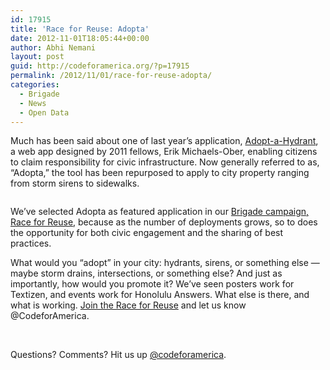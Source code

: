 ```yaml
---
id: 17915
title: 'Race for Reuse: Adopta'
date: 2012-11-01T18:05:44+00:00
author: Abhi Nemani
layout: post
guid: http://codeforamerica.org/?p=17915
permalink: /2012/11/01/race-for-reuse-adopta/
categories:
  - Brigade
  - News
  - Open Data
---
```

Much has been said about one of last year&#8217;s application, [Adopt-a-Hydrant](http://adoptahydrant.com), a web app designed by 2011 fellows, Erik Michaels-Ober, enabling citizens to claim responsibility for civic infrastructure. Now generally referred to as, &#8220;Adopta,&#8221; the tool has been repurposed to apply to city property ranging from storm sirens to sidewalks.

[<img class="alignleft size-thumbnail wp-image-17916" title="providence" src="http://codeforamerica.org/wp-content/uploads/2012/10/providence-150x150.png" alt="" />](http://codeforamerica.org/wp-content/uploads/2012/10/providence.png)[<img class="alignleft size-thumbnail wp-image-17918" title="hnl" src="http://codeforamerica.org/wp-content/uploads/2012/10/hnl-150x150.png" alt="" />](http://codeforamerica.org/wp-content/uploads/2012/10/hnl.png)[<img class="alignleft size-thumbnail wp-image-17917" title="syracuse" src="http://codeforamerica.org/wp-content/uploads/2012/10/syracuse-150x150.png" alt="" />](http://codeforamerica.org/wp-content/uploads/2012/10/syracuse.png)[<img class="alignleft size-thumbnail wp-image-17916" title="providence" src="http://codeforamerica.org/wp-content/uploads/2012/10/providence-150x150.png" alt="" />](http://codeforamerica.org/wp-content/uploads/2012/10/providence.png)

We&#8217;ve selected Adopta as featured application in our [Brigade campaign, Race for Reuse](http://brigade.codeforamerica.org/pages/race-for-reuse), because as the number of deployments grows, so to does the opportunity for both civic engagement and the sharing of best practices.

What would you &#8220;adopt&#8221; in your city: hydrants, sirens, or something else &#8212; maybe storm drains, intersections, or something else? And just as importantly, how would you promote it? We&#8217;ve seen posters work for Textizen, and events work for Honolulu Answers. What else is there, and what is working. [Join the Race for Reuse](brigade.codeforamerica.org/pages/race-for-reuse) and let us know @CodeforAmerica.

&nbsp;

Questions? Comments? Hit us up <a href="http://twitter.com/codeforamerica" target="_blank">@codeforamerica</a>.